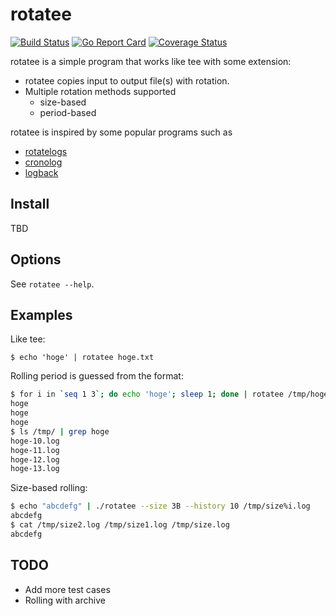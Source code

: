 # rotatee

[![Build Status](https://travis-ci.org/saka1/rotatee.svg?branch=master)](https://travis-ci.org/saka1/rotatee)
[![Go Report Card](https://goreportcard.com/badge/github.com/saka1/rotatee)](https://goreportcard.com/report/github.com/saka1/rotatee)
[![Coverage Status](https://coveralls.io/repos/github/saka1/rotatee/badge.svg?branch=master&v=2.0)](https://coveralls.io/github/saka1/rotatee?branch=master)

rotatee is a simple program that works like tee with some extension:

- rotatee copies input to output file(s) with rotation.
- Multiple rotation methods supported
  - size-based
  - period-based

rotatee is inspired by some popular programs such as 

- [rotatelogs](https://httpd.apache.org/docs/2.4/programs/rotatelogs.html)
- [cronolog](http://linux.die.net/man/1/cronolog)
- [logback](http://logback.qos.ch/)

## Install
TBD

## Options
See `rotatee --help`.

## Examples
Like tee:
```
$ echo 'hoge' | rotatee hoge.txt
```

Rolling period is guessed from the format:
```bash
$ for i in `seq 1 3`; do echo 'hoge'; sleep 1; done | rotatee /tmp/hoge-%S.log
hoge
hoge
hoge
$ ls /tmp/ | grep hoge
hoge-10.log
hoge-11.log
hoge-12.log
hoge-13.log
```

Size-based rolling:
```bash
$ echo "abcdefg" | ./rotatee --size 3B --history 10 /tmp/size%i.log
abcdefg
$ cat /tmp/size2.log /tmp/size1.log /tmp/size.log
abcdefg
```


## TODO
- Add more test cases
- Rolling with archive
